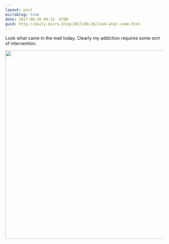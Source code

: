 ```yaml
---
layout: post
microblog: true
date: 2017-08-26 09:21 -0700
guid: http://daily.micro.blog/2017/08/26/look-what-came.html
---
```

Look what came in the mail today.  Clearly my addiction requires some sort of intervention.

<img src="http://www.barbic.com/uploads/2017/f595dc210d.jpg" width="600" height="600" />

